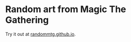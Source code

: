 # Random art from Magic The Gathering

Try it out at [randommtg.github.io](https://randommtg.github.io/).
